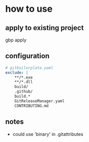 # how to use

## apply to existing project

gbp apply <url>

## configuration

```yaml
# gitboilerplate.yaml
exclude: |
    **/*.exe
    **/*.dll
    build/
    .github/
    build.*
    GitReleaseManager.yaml
    CONTRIBUTING.md

```

## notes

* could use 'binary' in .gitattributes 